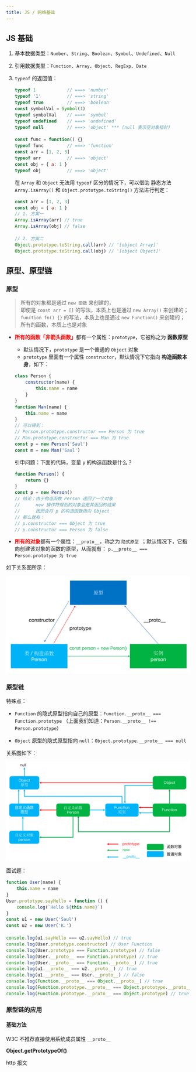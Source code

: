 ```yaml
---
title: JS / 网络基础
---
```


## JS 基础

1. 基本数据类型：`Number`、`String`、`Boolean`、`Symbol`、`Undefined`、`Null`
2. 引用数据类型：`Function`、`Array`、`Object`、`RegExp`、`Date`

3. `typeof` 的返回值：

    ```js
    typeof 1            // ===> 'number'
    typeof '1'          // ===> 'string'
    typeof true         // ===> 'boolean'
    const symbolVal = Symbol(1)
    typeof symbolVal    // ===> 'symbol'
    typeof undefined    // ===> 'undefined'
    typeof null         // ===> 'object' *** (null 表示空对象指针)

    const func = function() {}
    typeof func         // ===> 'function'
    const arr = [1, 2, 3]
    typeof arr          // ===> 'object'
    const obj = { a: 1 }
    typeof obj          // ===> 'object'
    ```

    在 `Array` 和 `Object` 无法用 `typeof` 区分的情况下，可以借助 静态方法`Array.isArray()` 和 `Object.prototype.toString()` 方法进行判定：

    ```js
    const arr = [1, 2, 3]
    const obj = { a: 1 }
    // 1. 方案一
    Array.isArray(arr) // true
    Array.isArray(obj) // false
    
    // 2. 方案二
    Object.prototype.toString.call(arr) // '[object Array]'
    Object.prototype.toString.call(obj) // '[object Object]'
    ```

## 原型、原型链

### 原型

> 所有的对象都是通过 `new 函数` 来创建的，<br>
> 即使是 `const arr = []` 的写法，本质上也是通过 `new Array()` 来创建的；<br>
> `function fn() {}` 的写法，本质上也是通过 `new Function()` 来创建的；<br>
> 所有的函数，本质上也是对象

- <span style="color: red;font-weight: bold;">所有的函数「非箭头函数」</span>都有一个属性：`prototype`，它被称之为 **函数原型**
    - 默认情况下，`prototype` 是一个普通的 `Object` 对象
    - `prototype` 里面有一个属性 `constructor`，默认情况下它指向 **构造函数本身**，如下：

    ```js
    class Person {
        constructor(name) {
            this.name = name
        }
    }
    function Man(name) {
        this.name = name
    }
    // 可以得到：
    // Person.prototype.constructor === Person 为 true
    // Man.prototype.constructor === Man 为 true
    const p = new Person('Saul')
    const m = new Man('Saul')
    ```

    引申问题：下面的代码，变量 `p` 的构造函数是什么？

    ```js
    function Person() {
        return {}
    }
    const p = new Person()
    // 结论：由于构造函数 Person 返回了一个对象
    //      new 操作符得到的对象会是其返回的结果
    //      因而会将 p 的构造函数指向 Object
    // 那么就有：
    // p.constructor === Object 为 true
    // p.constructor === Person 为 false
    ```

- <span style="color: red;font-weight: bold;">所有的对象</span>都有一个属性：`__proto__`，称之为 `隐式原型 `；默认情况下，它指向创建该对象的函数的原型，从而就有： `p.__proto__ === Person.prototype 为 true`

如下关系图所示：

![原型图解](/images/prototype.png)

### 原型链

特殊点：

- `Function` 的隐式原型指向自己的原型：`Function.__proto__ === Function.prototype` （上面我们知道：`Person.__proto__ !== Person.prototype`）

- `Object` 原型的隐式原型指向 `null`：`Object.prototype.__proto__ === null`

关系图如下：

![原型链关系图示](/images/proto_chain.png)

面试题：

```js
function User(name) {
    this.name = name
}
User.prototype.sayHello = function () {
    console.log(`Hello ${this.name}`)
}
const u1 = new User('Saul')
const u2 = new User('K.')

console.log(u1.sayHello === u2.sayHello) // true
console.log(User.prototype.constructor) // User Function
console.log(User.prototype === Function.prototype) // false
console.log(User.__proto__ === Function.prototype) // true
console.log(User.__proto__ === Function.__proto__) // true
console.log(u1.__proto__ === u2.__proto__) // true
console.log(u1.__proto__ === User.__proto__) // false
console.log(Function.__proto__ === Object.__proto__) // true
console.log(Function.prototype.__proto__ === Object.prototype.__proto__) // false
console.log(Function.prototype.__proto__ === Object.prototype) // true
```

### 原型链的应用

#### 基础方法

W3C 不推荐直接使用系统成员属性 `__proto__`

**Object.getPrototypeOf()**

http 报文